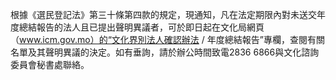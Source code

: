 根據《選民登記法》第三十條第四款的規定，現通知，凡在法定期限內對未送交年度總結報告的法人且已提出聲明異議者，可於即日起在文化局網頁（www.icm.gov.mo）的“文化界別法人確認辦法 / 年度總結報告”專欄，查閱有關名單及其聲明異議的決定。如有垂詢，請於辦公時間致電2836 6866與文化諮詢委員會秘書處聯絡。